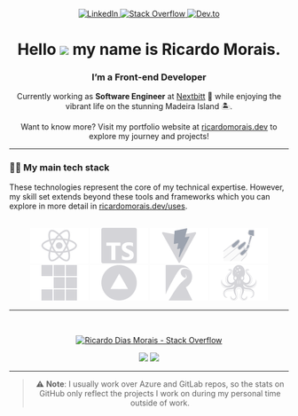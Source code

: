 <p align="center">
  <a href="https://www.linkedin.com/in/ricardo-dias-morais/" target="_blank">
    <img src="https://img.shields.io/badge/LinkedIn-0077B5?style=for-the-badge&logo=linkedin&logoColor=white" alt="LinkedIn">
  </a>
  <a href="https://stackoverflow.com/users/8182493/ricardo-dias-morais" target="_blank">
    <img src="https://img.shields.io/badge/Stack%20Overflow-FE7A16?style=for-the-badge&logo=stackoverflow&logoColor=white" alt="Stack Overflow">
  </a>
  <a href="https://dev.to/ricardomorais" target="_blank">
    <img src="https://img.shields.io/badge/Dev.to-0A0A0A?style=for-the-badge&logo=dev.to&logoColor=white" alt="Dev.to">
  </a>
</p>

<h1 align="center">Hello <img src="https://media.giphy.com/media/hvRJCLFzcasrR4ia7z/giphy.gif" width="28"> my name is Ricardo Morais.</h1>

<h3 align="center">I’m a Front-end Developer</h3>

<p align="center">Currently working as <b>Software Engineer</b> at <a href="https://www.nextbitt.com/">Nextbitt</a> 🍃 while enjoying the vibrant life on the stunning Madeira Island 🏝️.</p>
<p align="center"> Want to know more? Visit my portfolio website at <a href="https://www.ricardomorais.dev">ricardomorais.dev</a> to explore my journey and projects!</p>

---

### 🧑‍💻 My main tech stack

These technologies represent the core of my technical expertise. However, my skill set extends beyond these tools and frameworks which you can explore in more detail in <a href="https://www.ricardomorais.dev/uses">ricardomorais.dev/uses</a>.

<br />
<div align="center">
  <img src="./icons/react.svg">
  <img src="./icons/ts.svg">
  <img src="./icons/vite.svg">
  <img src="./icons/styled-components.svg">
  <img src="./icons/pnpm.svg">
  <img src="./icons/vercel.svg">
  <img src="./icons/rollup.svg">
  <img src="./icons/testing-library.svg">
</p>

---

<br />
<p align="center">
  <a href="https://stackoverflow.com/users/8182493/ricardo-dias-morais">
    <img src="https://stackoverflow.com/users/flair/8182493.png?theme=dark" width="208" height="58" alt="Ricardo Dias Morais - Stack Overflow">
  </a>
</p>
<p align="center">
  <img height="180em" src="https://github-readme-stats.vercel.app/api?username=RicardoMoraisPOR&show_icons=true&theme=dark" />
  <img height="180em" src="https://github-readme-stats.vercel.app/api/top-langs/?username=RicardoMoraisPOR&layout=compact&theme=dark" />
</p>

---

> ⚠️ **Note**: I usually work over Azure and GitLab repos, so the stats on GitHub only reflect the projects I work on during my personal time outside of work.
